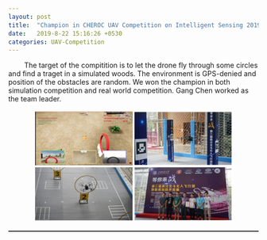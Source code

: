 ```yaml
---  
layout: post  
title:  "Champion in CHEROC UAV Competition on Intelligent Sensing 2019"  
date:   2019-8-22 15:16:26 +0530  
categories: UAV-Competition  
---    
```


&ensp;&ensp;&ensp;&ensp; The target of the compitition is to let the drone fly through some circles and find a traget in a simulated woods. The environment is GPS-denied and position of the obstacles are random. We won the champion in both simulation   competition and real world competition. Gang Chen worked as the team leader.     
<center>
	<img src="/assets/img/posts/comp2019.png" width="80%">   
</center>                                                         
<hr style="height:1px;border:none;border-top:1px solid #555555;" />   


